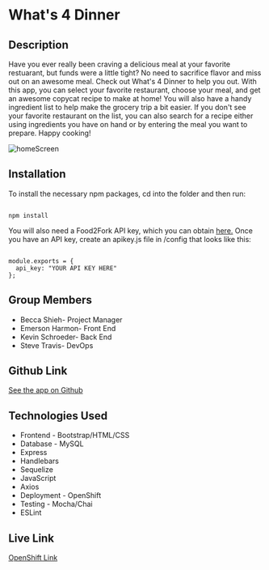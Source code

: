 # What's 4 Dinner

## Description

Have you ever really been craving a delicious meal at your favorite restuarant, but funds were a little tight? No need to sacrifice flavor and miss out on an awesome meal. Check out What's 4 Dinner to help you out. With this app, you can select your favorite restaurant, choose your meal, and get an awesome copycat recipe to make at home! You will also have a handy ingredient list to help make the grocery trip a bit easier. If you don't see your favorite restaurant on the list, you can also search for a recipe either using ingredients you have on hand or by entering the meal you want to prepare. Happy cooking!

![homeScreen](https://user-images.githubusercontent.com/21156508/59633010-8b5f4f80-9119-11e9-97d7-b51450f92465.png)

## Installation

To install the necessary npm packages, cd into the folder and then run:

```

npm install

```

You will also need a Food2Fork API key, which you can obtain [here.](https://www.food2fork.com/about/api)
Once you have an API key, create an apikey.js file in /config that looks like this:

```

module.exports = {
  api_key: "YOUR API KEY HERE"
};

```

## Group Members

- Becca Shieh- Project Manager
- Emerson Harmon- Front End
- Kevin Schroeder- Back End
- Steve Travis- DevOps

## Github Link

[See the app on Github](https://github.com/madflowerr/Whats4Dinner)

## Technologies Used

- Frontend - Bootstrap/HTML/CSS
- Database - MySQL
- Express
- Handlebars
- Sequelize
- JavaScript
- Axios
- Deployment - OpenShift
- Testing - Mocha/Chai
- ESLint

## Live Link

[OpenShift Link](http://whats4dinner-mytestproject1.apps.us-east-2.online-starter.openshift.com/)

